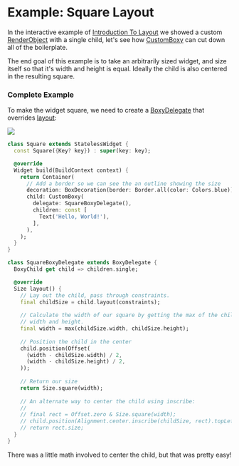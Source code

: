 # Example: Square Layout

In the interactive example of [Introduction To Layout](https://docs.boxy.wiki/renderobjects/interactive-example) we showed a custom [RenderObject](https://api.flutter.dev/flutter/rendering/RenderObject-class.html) with a single child, let's see how [CustomBoxy](https://pub.dev/documentation/boxy/latest/boxy/CustomBoxy-class.html) can cut down all of the boilerplate.

The end goal of this example is to take an arbitrarily sized widget, and size itself so that it's width and height is equal. Ideally the child is also centered in the resulting square.

### Complete Example

To make the widget square, we need to create a [BoxyDelegate](https://pub.dev/documentation/boxy/latest/boxy/BoxyDelegate-class.html) that overrides [layout](https://pub.dev/documentation/boxy/latest/boxy/BoxyDelegate/layout.html):

![](<../.gitbook/assets/image (1) (1) (1).png>)

```dart
class Square extends StatelessWidget {
  const Square({Key? key}) : super(key: key);

  @override
  Widget build(BuildContext context) {
    return Container(
      // Add a border so we can see the an outline showing the size
      decoration: BoxDecoration(border: Border.all(color: Colors.blue)),
      child: CustomBoxy(
        delegate: SquareBoxyDelegate(),
        children: const [
          Text('Hello, World!'),
        ],
      ),
    );
  }
}

class SquareBoxyDelegate extends BoxyDelegate {
  BoxyChild get child => children.single;

  @override
  Size layout() {
    // Lay out the child, pass through constraints.
    final childSize = child.layout(constraints);
    
    // Calculate the width of our square by getting the max of the child's
    // width and height.
    final width = max(childSize.width, childSize.height);
    
    // Position the child in the center
    child.position(Offset(
      (width - childSize.width) / 2,
      (width - childSize.height) / 2,
    ));
    
    // Return our size
    return Size.square(width);
    
    // An alternate way to center the child using inscribe:
    //
    // final rect = Offset.zero & Size.square(width);
    // child.position(Alignment.center.inscribe(childSize, rect).topLeft);
    // return rect.size;
  }
}
```

There was a little math involved to center the child, but that was pretty easy!
